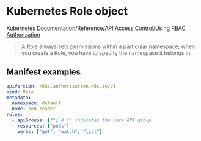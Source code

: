 # Kubernetes Role object

[Kubernetes Documentation/Reference/API Access Control/Using RBAC Authorization](https://kubernetes.io/docs/reference/access-authn-authz/rbac/)

> A Role always sets permissions within a particular namespace; when you create a Role, you have to specify the namespace it belongs in.

## Manifest examples

```yaml
apiVersion: rbac.authorization.k8s.io/v1
kind: Role
metadata:
  namespace: default
  name: pod-reader
rules:
  - apiGroups: [""] # "" indicates the core API group
    resources: ["pods"]
    verbs: ["get", "watch", "list"]
```
